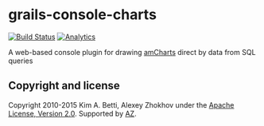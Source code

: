 # grails-console-charts

[![Build Status](https://travis-ci.org/donbeave/grails-console-charts.svg?branch=master)](https://travis-ci.org/donbeave/grails-console-charts)
[![Analytics](https://ga-beacon.appspot.com/UA-71075299-1/grails-console-charts/main-page)](https://github.com/igrigorik/ga-beacon)

A web-based console plugin for drawing [amCharts][amcharts] direct by data from SQL queries

Copyright and license
---------------------

Copyright 2010-2015 Kim A. Betti, Alexey Zhokhov under the [Apache License, Version 2.0](LICENSE). Supported by [AZ][zhokhov].

[zhokhov]: http://www.zhokhov.com
[amcharts]: http://www.amcharts.com
